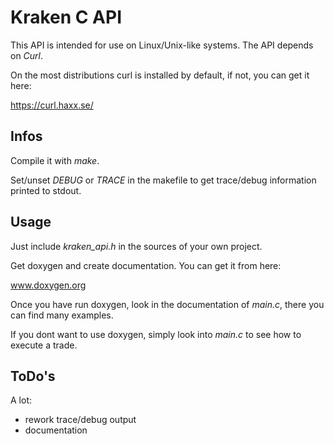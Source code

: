 # Kraken C API

This API is intended for use on Linux/Unix-like systems.
The API depends on *Curl*.

On the most distributions curl is installed by default,
if not, you can get it here:

https://curl.haxx.se/

## Infos

Compile it with *make*.

Set/unset *DEBUG* or *TRACE* in the makefile to get trace/debug information
printed to stdout.

## Usage

Just include *kraken_api.h* in the sources of your own project.

Get doxygen and create documentation. 
You can get it from here:

www.doxygen.org

Once you have run doxygen, look in the documentation of *main.c*,
there you can find many examples.

If you dont want to use doxygen, simply look into *main.c*
to see how to execute a trade.

## ToDo's

A lot:

- rework trace/debug output
- documentation

